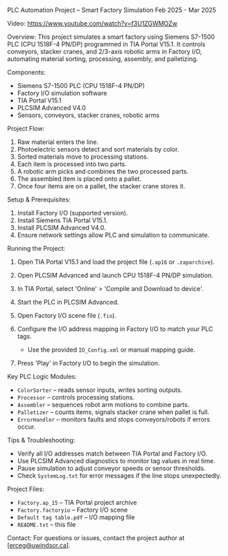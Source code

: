 PLC Automation Project – Smart Factory Simulation
Feb 2025 - Mar 2025

Video:
https://www.youtube.com/watch?v=f3U1ZGWMOZw

Overview:
This project simulates a smart factory using Siemens S7-1500 PLC (CPU 1518F-4 PN/DP) programmed in TIA Portal V15.1. It controls conveyors, stacker cranes, and 2/3-axis robotic arms in Factory I/O, automating material sorting, processing, assembly, and palletizing.

Components:

* Siemens S7-1500 PLC (CPU 1518F-4 PN/DP)
* Factory I/O simulation software
* TIA Portal V15.1
* PLCSIM Advanced V4.0
* Sensors, conveyors, stacker cranes, robotic arms

Project Flow:

1. Raw material enters the line.
2. Photoelectric sensors detect and sort materials by color.
3. Sorted materials move to processing stations.
4. Each item is processed into two parts.
5. A robotic arm picks and combines the two processed parts.
6. The assembled item is placed onto a pallet.
7. Once four items are on a pallet, the stacker crane stores it.

Setup & Prerequisites:

1. Install Factory I/O (supported version).
2. Install Siemens TIA Portal V15.1.
3. Install PLCSIM Advanced V4.0.
4. Ensure network settings allow PLC and simulation to communicate.

Running the Project:

1. Open TIA Portal V15.1 and load the project file (`.ap16` or `.zaparchive`).
2. Open PLCSIM Advanced and launch CPU 1518F-4 PN/DP simulation.
3. In TIA Portal, select 'Online' > 'Compile and Download to device'.
4. Start the PLC in PLCSIM Advanced.
5. Open Factory I/O scene file (`.fio`).
6. Configure the I/O address mapping in Factory I/O to match your PLC tags.

   * Use the provided `IO_Config.xml` or manual mapping guide.
7. Press 'Play' in Factory I/O to begin the simulation.

Key PLC Logic Modules:

* `ColorSorter` – reads sensor inputs, writes sorting outputs.
* `Processor` – controls processing stations.
* `Assembler` – sequences robot arm motions to combine parts.
* `Palletizer` – counts items, signals stacker crane when pallet is full.
* `ErrorHandler` – monitors faults and stops conveyors/robots if errors occur.

Tips & Troubleshooting:

* Verify all I/O addresses match between TIA Portal and Factory I/O.
* Use PLCSIM Advanced diagnostics to monitor tag values in real time.
* Pause simulation to adjust conveyor speeds or sensor thresholds.
* Check `SystemLog.txt` for error messages if the line stops unexpectedly.

Project Files:

* `Factory.ap_15` – TIA Portal project archive
* `Factory.factoryio` – Factory I/O scene
* `Default tag table.pdf` – I/O mapping file
* `README.txt` – this file

Contact:
For questions or issues, contact the project author at [erceg@uwindsor.ca].
 

